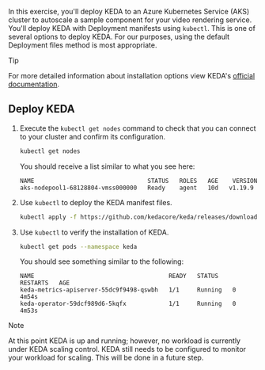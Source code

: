 In this exercise, you'll deploy KEDA to an Azure Kubernetes Service (AKS) cluster to autoscale a sample component for your video rendering service. You'll deploy KEDA with Deployment manifests using `kubectl`.  This is one of several options to deploy KEDA. For our purposes, using the default Deployment files method is most appropriate.

> [!TIP]
> For more detailed information about installation options view KEDA's [official documentation](https://keda.sh/docs/2.2/deploy/).

## Deploy KEDA

1. Execute the `kubectl get nodes` command to check that you can connect to your cluster and confirm its configuration.

    ```bash
    kubectl get nodes
    ```

    You should receive a list similar to what you see here:

    ```output
    NAME                                STATUS   ROLES   AGE    VERSION
    aks-nodepool1-68128804-vmss000000   Ready    agent   10d   v1.19.9
    ```

2. Use `kubectl` to deploy the KEDA manifest files.

    ```bash
    kubectl apply -f https://github.com/kedacore/keda/releases/download/v2.11.2/keda-2.11.2-core.yaml
    ```

3. Use `kubectl` to verify the installation of KEDA.

    ```bash
    kubectl get pods --namespace keda
    ```

    You should see something similar to the following:

    ```output
    NAME                                      READY   STATUS    RESTARTS   AGE
    keda-metrics-apiserver-55dc9f9498-qswbh   1/1     Running   0          4m54s
    keda-operator-59dcf989d6-5kqfx            1/1     Running   0          4m53s
    ```

> [!NOTE]
> At this point KEDA is up and running; however, no workload is currently under KEDA scaling control. KEDA still needs to be configured to monitor your workload for scaling.  This will be done in a future step.
